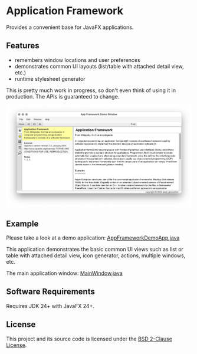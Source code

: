 # Application Framework

Provides a convenient base for JavaFX applications.



## Features

- remembers window locations and user preferences
- demonstrates common UI layouts (list/table with attached detail view, etc.)
- runtime stylesheet generator

This is pretty much work in progress, so don't even think of using it in production.
The APIs is guaranteed to change.

![screenshot](doc/screenshot.png)



## Example

Please take a look at a demo application:
[AppFrameworkDemoApp.java](src/demo/appfw/AppFrameworkDemoApp.java)

This application demonstrates the basic common UI views such as list or table with attached detail view,
icon generator, actions, multiple windows, etc.

The main application window:
[MainWindow.java](src/demo/appfw/MainWindow.java)



## Software Requirements

Requires JDK 24+ with JavaFX 24+.



## License

This project and its source code is licensed under the [BSD 2-Clause License](LICENSE).

